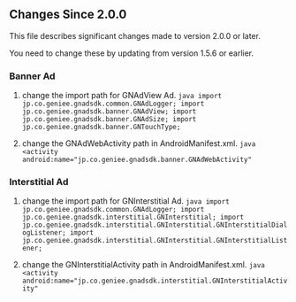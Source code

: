 ## Changes Since 2.0.0
This file describes significant changes made to version 2.0.0 or later.

You need to change these by updating from version 1.5.6 or earlier.

### Banner Ad
  1. change the import path for GNAdView Ad.
    ```java
    import jp.co.geniee.gnadsdk.common.GNAdLogger;
    import jp.co.geniee.gnadsdk.banner.GNAdView;
    import jp.co.geniee.gnadsdk.banner.GNAdSize;
    import jp.co.geniee.gnadsdk.banner.GNTouchType;
    ```

  2. change the GNAdWebActivity path in AndroidManifest.xml.
    ```java
    <activity android:name="jp.co.geniee.gnadsdk.banner.GNAdWebActivity"
    ```

### Interstitial Ad
  1. change the import path for GNInterstitial Ad.
    ```java
    import jp.co.geniee.gnadsdk.common.GNAdLogger;
    import jp.co.geniee.gnadsdk.interstitial.GNInterstitial;
    import jp.co.geniee.gnadsdk.interstitial.GNInterstitial.GNInterstitialDialogListener;
    import jp.co.geniee.gnadsdk.interstitial.GNInterstitial.GNInterstitialListener;
    ```

  2. change the GNInterstitialActivity path in AndroidManifest.xml.
    ```java
    <activity android:name="jp.co.geniee.gnadsdk.interstitial.GNInterstitialActivity"
    ```

